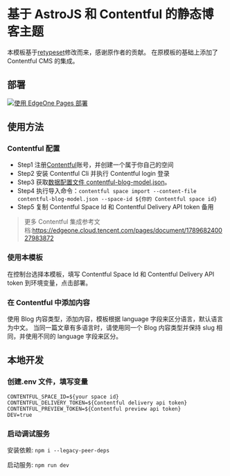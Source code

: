 # 基于 AstroJS 和 Contentful 的静态博客主题

本模板基于[retypeset](https://github.com/radishzzz/astro-theme-retypeset)修改而来，感谢原作者的贡献。
在原模板的基础上添加了 Contentful CMS 的集成。

## 部署

[![使用 EdgeOne Pages 部署](https://cdnstatic.tencentcs.com/edgeone/pages/deploy.svg)](https://console.cloud.tencent.com/edgeone/pages/new?template=blog-with-retypeset-and-contentful)

## 使用方法

### Contentful 配置

- Step1 注册[Contentful](https://www.contentful.com/)账号，并创建一个属于你自己的空间
- Step2 安装 Contentful Cli 并执行 Contentful login 登录
- Step3 获取[数据配置文件 contentful-blog-model.json](https://github.com/TencentEdgeOne/pages-templates/blob/main/examples/blog-with-retypeset-and-contentful/contentful-blog-model.json)。
- Step4 执行导入命令：`contentful space import --content-file contentful-blog-model.json --space-id ${你的 Contentful space id}`
- Step5 复制 Contentful Space Id 和 Contentful Delivery API token 备用

> 更多 Contentful 集成参考文档:https://edgeone.cloud.tencent.com/pages/document/178968240027983872

### 使用本模板

在控制台选择本模板，填写 Contentful Space Id 和 Contentful Delivery API token 到环境变量，点击部署。

### 在 Contentful 中添加内容

使用 Blog 内容类型，添加内容，模板根据 language 字段来区分语言，默认语言为中文。
当同一篇文章有多语言时，请使用同一个 Blog 内容类型并保持 slug 相同，并使用不同的 language 字段来区分。

## 本地开发

### 创建.env 文件，填写变量

```
CONTENTFUL_SPACE_ID=${your space id}
CONTENTFUL_DELIVERY_TOKEN=${Contentful delivery api token}
CONTENTFUL_PREVIEW_TOKEN=${Contentful preview api token}
DEV=true
```

### 启动调试服务

安装依赖: `npm i --legacy-peer-deps`

启动服务: `npm run dev`
